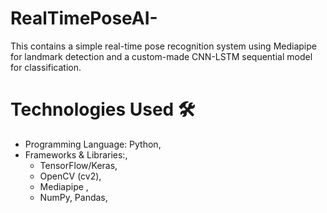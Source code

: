 # RealTimePoseAI-
This contains a simple real-time pose recognition system using Mediapipe for landmark detection and a custom-made CNN-LSTM sequential model for classification.

# Technologies Used 🛠️
* Programming Language: Python,
* Frameworks & Libraries:,
  * TensorFlow/Keras,
  * OpenCV (cv2),
  * Mediapipe ,
  * NumPy, Pandas,
